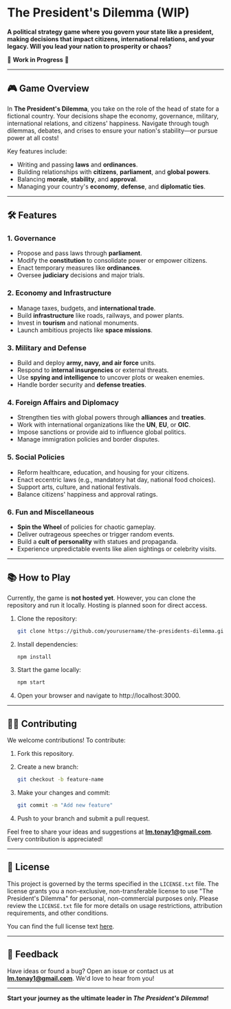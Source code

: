# **The President's Dilemma (WIP)**

**A political strategy game where you govern your state like a president, making decisions that impact citizens, international relations, and your legacy. Will you lead your nation to prosperity or chaos?**

🚧 **Work in Progress** 🚧

---

## 🎮 **Game Overview**

In **The President's Dilemma**, you take on the role of the head of state for a fictional country. Your decisions shape the economy, governance, military, international relations, and citizens' happiness. Navigate through tough dilemmas, debates, and crises to ensure your nation's stability—or pursue power at all costs!

Key features include:

- Writing and passing **laws** and **ordinances**.
- Building relationships with **citizens**, **parliament**, and **global powers**.
- Balancing **morale**, **stability**, and **approval**.
- Managing your country's **economy**, **defense**, and **diplomatic ties**.

---

## 🛠️ **Features**

### 1. **Governance**

- Propose and pass laws through **parliament**.
- Modify the **constitution** to consolidate power or empower citizens.
- Enact temporary measures like **ordinances**.
- Oversee **judiciary** decisions and major trials.

### 2. **Economy and Infrastructure**

- Manage taxes, budgets, and **international trade**.
- Build **infrastructure** like roads, railways, and power plants.
- Invest in **tourism** and national monuments.
- Launch ambitious projects like **space missions**.

### 3. **Military and Defense**

- Build and deploy **army, navy, and air force** units.
- Respond to **internal insurgencies** or external threats.
- Use **spying and intelligence** to uncover plots or weaken enemies.
- Handle border security and **defense treaties**.

### 4. **Foreign Affairs and Diplomacy**

- Strengthen ties with global powers through **alliances** and **treaties**.
- Work with international organizations like the **UN**, **EU**, or **OIC**.
- Impose sanctions or provide aid to influence global politics.
- Manage immigration policies and border disputes.

### 5. **Social Policies**

- Reform healthcare, education, and housing for your citizens.
- Enact eccentric laws (e.g., mandatory hat day, national food choices).
- Support arts, culture, and national festivals.
- Balance citizens' happiness and approval ratings.

### 6. **Fun and Miscellaneous**

- **Spin the Wheel** of policies for chaotic gameplay.
- Deliver outrageous speeches or trigger random events.
- Build a **cult of personality** with statues and propaganda.
- Experience unpredictable events like alien sightings or celebrity visits.

---

## 📚 **How to Play**

Currently, the game is **not hosted yet**. However, you can clone the repository and run it locally. Hosting is planned soon for direct access.

1. Clone the repository:

   ```bash
   git clone https://github.com/yourusername/the-presidents-dilemma.git

   ```

2. Install dependencies:

   ```bash
   npm install

   ```

3. Start the game locally:

   ```bash
   npm start

   ```

4. Open your browser and navigate to http://localhost:3000.

---

## 🧑‍💻 **Contributing**

We welcome contributions! To contribute:

1.  Fork this repository.
2.  Create a new branch:

    ```bash
    git checkout -b feature-name

    ```

3.  Make your changes and commit:

    ```bash
    git commit -m "Add new feature"

    ```

4.  Push to your branch and submit a pull request.

Feel free to share your ideas and suggestions at **lm.tonay1@gmail.com**. Every contribution is appreciated!

---

## 📝 **License**

This project is governed by the terms specified in the `LICENSE.txt` file. The license grants you a non-exclusive, non-transferable license to use "The President's Dilemma" for personal, non-commercial purposes only. Please review the `LICENSE.txt` file for more details on usage restrictions, attribution requirements, and other conditions.

You can find the full license text [here](LICENSE.txt).

---

## 💬 **Feedback**

Have ideas or found a bug? Open an issue or contact us at **lm.tonay1@gmail.com**. We'd love to hear from you!

---

**Start your journey as the ultimate leader in _The President's Dilemma_!**
